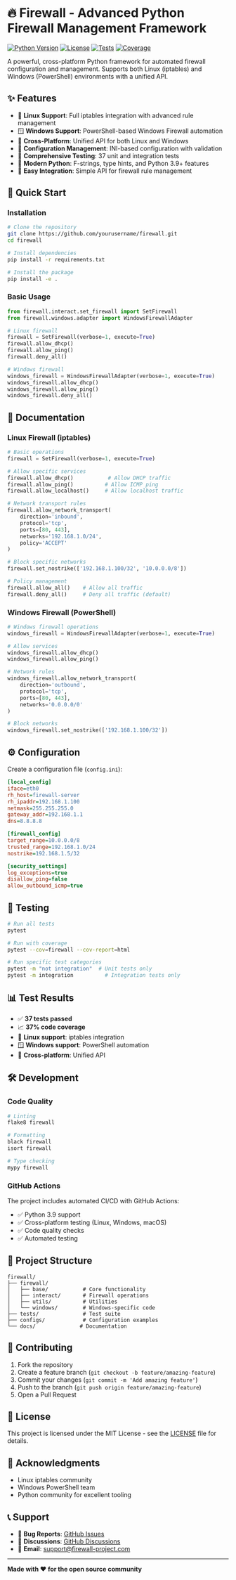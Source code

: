 # 🔥 Firewall - Advanced Python Firewall Management Framework

[![Python Version](https://img.shields.io/badge/python-3.9+-blue.svg)](https://python.org)
[![License](https://img.shields.io/badge/license-MIT-green.svg)](LICENSE)
[![Tests](https://img.shields.io/badge/tests-37%20passed-brightgreen.svg)](tests/)
[![Coverage](https://img.shields.io/badge/coverage-37%25-orange.svg)](htmlcov/)

A powerful, cross-platform Python framework for automated firewall configuration and management. Supports both Linux (iptables) and Windows (PowerShell) environments with a unified API.

## ✨ Features

- 🐧 **Linux Support**: Full iptables integration with advanced rule management
- 🪟 **Windows Support**: PowerShell-based Windows Firewall automation
- 🔧 **Cross-Platform**: Unified API for both Linux and Windows
- 📝 **Configuration Management**: INI-based configuration with validation
- 🧪 **Comprehensive Testing**: 37 unit and integration tests
- 🎨 **Modern Python**: F-strings, type hints, and Python 3.9+ features
- 🚀 **Easy Integration**: Simple API for firewall rule management

## 🚀 Quick Start

### Installation

```bash
# Clone the repository
git clone https://github.com/yourusername/firewall.git
cd firewall

# Install dependencies
pip install -r requirements.txt

# Install the package
pip install -e .
```

### Basic Usage

```python
from firewall.interact.set_firewall import SetFirewall
from firewall.windows.adapter import WindowsFirewallAdapter

# Linux firewall
firewall = SetFirewall(verbose=1, execute=True)
firewall.allow_dhcp()
firewall.allow_ping()
firewall.deny_all()

# Windows firewall
windows_firewall = WindowsFirewallAdapter(verbose=1, execute=True)
windows_firewall.allow_dhcp()
windows_firewall.allow_ping()
windows_firewall.deny_all()
```

## 📖 Documentation

### Linux Firewall (iptables)

```python
# Basic operations
firewall = SetFirewall(verbose=1, execute=True)

# Allow specific services
firewall.allow_dhcp()           # Allow DHCP traffic
firewall.allow_ping()          # Allow ICMP ping
firewall.allow_localhost()     # Allow localhost traffic

# Network transport rules
firewall.allow_network_transport(
    direction='inbound',
    protocol='tcp',
    ports=[80, 443],
    networks='192.168.1.0/24',
    policy='ACCEPT'
)

# Block specific networks
firewall.set_nostrike(['192.168.1.100/32', '10.0.0.0/8'])

# Policy management
firewall.allow_all()    # Allow all traffic
firewall.deny_all()     # Deny all traffic (default)
```

### Windows Firewall (PowerShell)

```python
# Windows firewall operations
windows_firewall = WindowsFirewallAdapter(verbose=1, execute=True)

# Allow services
windows_firewall.allow_dhcp()
windows_firewall.allow_ping()

# Network rules
windows_firewall.allow_network_transport(
    direction='outbound',
    protocol='tcp',
    ports=[80, 443],
    networks='0.0.0.0/0'
)

# Block networks
windows_firewall.set_nostrike(['192.168.1.100/32'])
```

## ⚙️ Configuration

Create a configuration file (`config.ini`):

```ini
[local_config]
iface=eth0
rh_host=firewall-server
rh_ipaddr=192.168.1.100
netmask=255.255.255.0
gateway_addr=192.168.1.1
dns=8.8.8.8

[firewall_config]
target_range=10.0.0.0/8
trusted_range=192.168.1.0/24
nostrike=192.168.1.5/32

[security_settings]
log_exceptions=true
disallow_ping=false
allow_outbound_icmp=true
```

## 🧪 Testing

```bash
# Run all tests
pytest

# Run with coverage
pytest --cov=firewall --cov-report=html

# Run specific test categories
pytest -m "not integration"  # Unit tests only
pytest -m integration          # Integration tests only
```

## 📊 Test Results

- ✅ **37 tests passed**
- 📈 **37% code coverage**
- 🐧 **Linux support**: iptables integration
- 🪟 **Windows support**: PowerShell automation
- 🔧 **Cross-platform**: Unified API

## 🛠️ Development

### Code Quality

```bash
# Linting
flake8 firewall

# Formatting
black firewall
isort firewall

# Type checking
mypy firewall
```

### GitHub Actions

The project includes automated CI/CD with GitHub Actions:

- ✅ Python 3.9 support
- ✅ Cross-platform testing (Linux, Windows, macOS)
- ✅ Code quality checks
- ✅ Automated testing

## 📁 Project Structure

```
firewall/
├── firewall/
│   ├── base/           # Core functionality
│   ├── interact/       # Firewall operations
│   ├── utils/          # Utilities
│   └── windows/        # Windows-specific code
├── tests/              # Test suite
├── configs/            # Configuration examples
└── docs/              # Documentation
```

## 🤝 Contributing

1. Fork the repository
2. Create a feature branch (`git checkout -b feature/amazing-feature`)
3. Commit your changes (`git commit -m 'Add amazing feature'`)
4. Push to the branch (`git push origin feature/amazing-feature`)
5. Open a Pull Request

## 📄 License

This project is licensed under the MIT License - see the [LICENSE](LICENSE) file for details.

## 🙏 Acknowledgments

- Linux iptables community
- Windows PowerShell team
- Python community for excellent tooling

## 📞 Support

- 🐛 **Bug Reports**: [GitHub Issues](https://github.com/yourusername/firewall/issues)
- 💬 **Discussions**: [GitHub Discussions](https://github.com/yourusername/firewall/discussions)
- 📧 **Email**: support@firewall-project.com

---

**Made with ❤️ for the open source community**